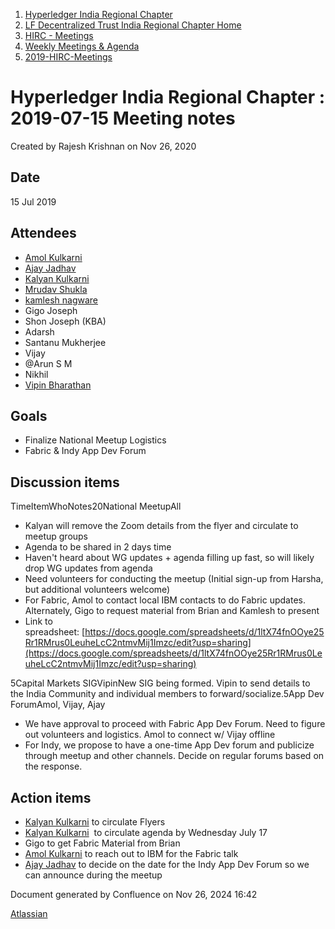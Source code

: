 1. [Hyperledger India Regional Chapter](index.html)
2. [LF Decentralized Trust India Regional Chapter Home](LF-Decentralized-Trust-India-Regional-Chapter-Home_19169282.html)
3. [HIRC - Meetings](HIRC---Meetings_19169350.html)
4. [Weekly Meetings &amp; Agenda](19169352.html)
5. [2019-HIRC-Meetings](2019-HIRC-Meetings_19169354.html)

# Hyperledger India Regional Chapter : 2019-07-15 Meeting notes

Created by Rajesh Krishnan on Nov 26, 2020

## Date

15 Jul 2019

## Attendees

- [Amol Kulkarni](https://lf-hyperledger.atlassian.net/wiki/people/712020:afe6231e-4bfa-48fe-a72b-997b7781eed9?ref=confluence)
- [Ajay Jadhav](https://lf-hyperledger.atlassian.net/wiki/people/557058:4c9b11a5-2616-4abe-af94-bbc11c984654?ref=confluence)
- [Kalyan Kulkarni](https://lf-hyperledger.atlassian.net/wiki/people/5bc6305b0e133108f330f5ec?ref=confluence)
- [Mrudav Shukla](https://lf-hyperledger.atlassian.net/wiki/people/5ffc86ae3b5e47013824b706?ref=confluence)
- [kamlesh nagware](https://lf-hyperledger.atlassian.net/wiki/people/557058:8e1fc425-f938-4b39-ad13-9cd8b0ddde52?ref=confluence)
- Gigo Joseph
- Shon Joseph (KBA)
- Adarsh
- Santanu Mukherjee
- Vijay
- @Arun S M
- Nikhil
- [Vipin Bharathan](https://lf-hyperledger.atlassian.net/wiki/people/70121:4ac24c34-2385-41a8-8881-61e7a75c6d1e?ref=confluence)

## Goals

- Finalize National Meetup Logistics
- Fabric &amp; Indy App Dev Forum

## Discussion items

TimeItemWhoNotes20National MeetupAll

- Kalyan will remove the Zoom details from the flyer and circulate to meetup groups
- Agenda to be shared in 2 days time
- Haven't heard about WG updates + agenda filling up fast, so will likely drop WG updates from agenda
- Need volunteers for conducting the meetup (Initial sign-up from Harsha, but additional volunteers welcome)
- For Fabric, Amol to contact local IBM contacts to do Fabric updates. Alternately, Gigo to request material from Brian and Kamlesh to present
- Link to spreadsheet: [https://docs.google.com/spreadsheets/d/1ltX74fnOOye25Rr1RMrus0LeuheLcC2ntmvMij1Imzc/edit?usp=sharing](https://docs.google.com/spreadsheets/d/1ltX74fnOOye25Rr1RMrus0LeuheLcC2ntmvMij1Imzc/edit?usp=sharing)

5Capital Markets SIGVipinNew SIG being formed. Vipin to send details to the India Community and individual members to forward/socialize.5App Dev ForumAmol, Vijay, Ajay

- We have approval to proceed with Fabric App Dev Forum. Need to figure out volunteers and logistics. Amol to connect w/ Vijay offline
- For Indy, we propose to have a one-time App Dev forum and publicize through meetup and other channels. Decide on regular forums based on the response.

## Action items

- [Kalyan Kulkarni](https://lf-hyperledger.atlassian.net/wiki/people/5bc6305b0e133108f330f5ec?ref=confluence) to circulate Flyers
- [Kalyan Kulkarni](https://lf-hyperledger.atlassian.net/wiki/people/5bc6305b0e133108f330f5ec?ref=confluence)  to circulate agenda by Wednesday July 17
- Gigo to get Fabric Material from Brian
- [Amol Kulkarni](https://lf-hyperledger.atlassian.net/wiki/people/712020:afe6231e-4bfa-48fe-a72b-997b7781eed9?ref=confluence) to reach out to IBM for the Fabric talk
- [Ajay Jadhav](https://lf-hyperledger.atlassian.net/wiki/people/557058:5d869305-2f8c-418e-98d6-11976a0c3b13?ref=confluence) to decide on the date for the Indy App Dev Forum so we can announce during the meetup

Document generated by Confluence on Nov 26, 2024 16:42

[Atlassian](http://www.atlassian.com/)
